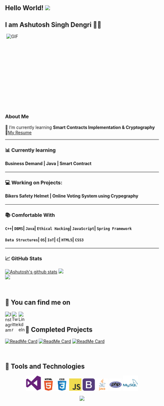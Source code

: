## Hello World! <img src="https://media.giphy.com/media/hvRJCLFzcasrR4ia7z/giphy.gif" width="25px">
## I am  Ashutosh Singh Dengri 👨‍💻

  <img align="right" alt="GIF" src="https://github.com/ashutoshsinghdengri/ashutoshsinghdengri/blob/main/img/code.gif?raw=true" width="500" height="260" />
  
### **About Me**

 🌱 I’m currently learning <b>Smart Contracts Implementation & Cryptography</b><br> 
 📝[My Resume](https://github.com/ashutoshsinghdengri/ashutoshsinghdengri/raw/main/resume/2022ResumeAshutosh.pdf)<br>

---

###  📊  Currently learning
#### __Business Demand | Java | Smart Contract__

---

### :computer: Working on Projects:
#### __Bikers Safety Helmet |  Online Voting System using Crypegraphy__

---

### 📚	Comfortable With

#### ```C++```| ```DBMS```| ```Java```| ```Ethical Hacking```| ```JavaScript```| ```Spring Framework```
#### ```Data Structures```| ```OS```| ```IoT```| ```C```| ```HTML5```| ```CSS3``` 

---
### 📈	GitHub Stats
[![Ashutosh's github stats](https://github-readme-stats.vercel.app/api?username=ashutoshsinghdengri&show_icons=true&theme=dark)](https://sourcerer.io/ashutoshsinghdengri)
<img src="https://github-readme-stats.vercel.app/api/top-langs/?username=ashutoshsinghdengri&layout=compact&title_color=fff&icon_color=79ff97&text_color=9f9f9f&bg_color=151515">
<br>
<img src="https://github-readme-stats.vercel.app/api/top-langs?username=ashutoshsinghdengri&theme=dark&hide_langs_below=1"/>

<br>

##  📝 You can find me on

<a href="https://www.instagram.com/ashutoshsinghdengri/" target="_blank" rel="noopener noreferrer">
  <img align="left" alt="Instagram" width="22px" src="https://cdn.jsdelivr.net/npm/simple-icons@v3/icons/instagram.svg" />
</a>
<a href="https://twitter.com/ashdengri" target="_blank" rel="noopener noreferrer">
  <img align="left" alt="Twitter" width="22px" src="https://cdn.jsdelivr.net/npm/simple-icons@v3/icons/twitter.svg" />
</a>
<a href="https://www.linkedin.com/in/ashutoshsinghdengri/" target="_blank" rel="noopener noreferrer">
  <img align="left" alt="LinkdeIn" width="22px" src="https://cdn.jsdelivr.net/npm/simple-icons@v3/icons/linkedin.svg" />
 </a>

<br>

##  🔅 Completed Projects

[![ReadMe Card](https://github-readme-stats.vercel.app/api/pin/?username=ashutoshsinghdengri&repo=Hack-a-thon&theme=dark)](https://github.com/ashutoshsinghdengri/Hack-a-thon)
[![ReadMe Card](https://github-readme-stats.vercel.app/api/pin/?username=ashutoshsinghdengri&repo=smartSupermarketCart&theme=dark)](https://github.com/ashutoshsinghdengri/smartSupermarketCart)
[![ReadMe Card](https://github-readme-stats.vercel.app/api/pin/?username=ashutoshsinghdengri&repo=smartHelmet&theme=dark)](https://github.com/ashutoshsinghdengri/smartHelmet)

<br>

##  🔧 Tools and Technologies
<p align="center"> 
<img src=https://raw.githubusercontent.com/devicons/devicon/master/icons/visualstudio/visualstudio-plain.svg alt=vs-code width="50" height="50"/>
<img src=https://raw.githubusercontent.com/github/explore/80688e429a7d4ef2fca1e82350fe8e3517d3494d/topics/html/html.png alt=html5 width="40" height="40"/> 
<img src=https://raw.githubusercontent.com/github/explore/80688e429a7d4ef2fca1e82350fe8e3517d3494d/topics/css/css.png alt=css3 width="40" height="40"/>
<img src=https://raw.githubusercontent.com/github/explore/80688e429a7d4ef2fca1e82350fe8e3517d3494d/topics/javascript/javascript.png alt=javascript width="40" height="40"/> 
<img src=https://raw.githubusercontent.com/github/explore/80688e429a7d4ef2fca1e82350fe8e3517d3494d/topics/bootstrap/bootstrap.png alt=Bootstrap width="40" height="40"/> 
<img src=https://raw.githubusercontent.com/github/explore/80688e429a7d4ef2fca1e82350fe8e3517d3494d/topics/java/java.png alt=java width="40" height="40"/> 
<img src=https://raw.githubusercontent.com/github/explore/ccc16358ac4530c6a69b1b80c7223cd2744dea83/topics/php/php.png alt=java width="40" height="40"/> 
<img src=https://raw.githubusercontent.com/devicons/devicon/master/icons/mysql/mysql-plain-wordmark.svg alt=mysql width="50" height="50"/>
 <br>
  
<p  align="center" >
<img src="https://visitor-badge.laobi.icu/badge?page_id=https://github.com/ashutoshsinghdengri.visitor-badge">
</p>